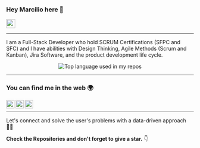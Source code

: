 ### Hey Marcílio here 👋
<img src="https://github.com/TheDudeThatCode/TheDudeThatCode/blob/master/Assets/Earth.gif" width="24px">


---
<p>
I am a Full-Stack Developer who hold SCRUM Certifications (SFPC and SFC) and I have abilities with Design Thinking, Agile Methods (Scrum and Kanban), Jira Software, and the product development life cycle.
</p>
<p align="center">
  <img width="" src="https://github-readme-stats.vercel.app/api/top-langs/?username=marciliocorreia&layout=compact&hide_title=1&card_width=300" alt="Top language used in my repos" />
</p>

---
### You can find me in the web 🌍
<a target="_blank" href="https://www.linkedin.com/in/marciliocorreia/">
  <img align="left" alt="LinkdeIN" width="22px" src="https://cdn.jsdelivr.net/npm/simple-icons@v3/icons/linkedin.svg" />
</a>
<a target="_blank" href="mailto:marcilio.msc@gmail.com">
  <img align="left" alt="Gmail" width="22px" src="https://cdn.jsdelivr.net/npm/simple-icons@v3/icons/gmail.svg" />
</a>
<a target="_blank" href="https://medium.com/@marcilio.msc">
  <img align="left" alt="Facebook" width="22px" src="https://cdn.jsdelivr.net/npm/simple-icons@v3/icons/medium.svg" />
</a>
<br/>

---
Let's connect and solve the user's problems with a data-driven approach 👨‍💻

**Check the Repositories and don't forget to give a star.** 👇
